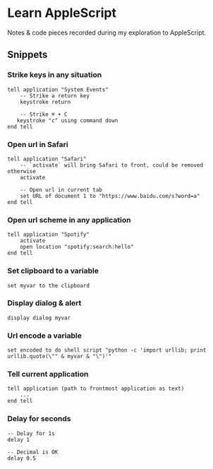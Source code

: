# Learn AppleScript

Notes & code pieces recorded during my exploration to AppleScript.


## Snippets


### Strike keys in any situation

```applescript
tell application "System Events"
    -- Strike a return key
    keystroke return

    -- Strike ⌘ + C
   keystroke "c" using command down
end tell
```

### Open url in Safari

```
tell application "Safari"
    -- `activate` will bring Safari to front, could be removed otherwise
    activate

    -- Open url in current tab
    set URL of document 1 to "https://www.baidu.com/s?word=a"
end tell
```

### Open url scheme in any application

```
tell application "Spotify"
    activate
    open location "spotify:search:hello"
end tell
```

### Set clipboard to a variable

```
set myvar to the clipboard
```

### Display dialog & alert

```
display dialog myvar
```

### Url encode a variable

```
set encoded to do shell script "python -c 'import urllib; print urllib.quote(\"" & myvar & "\")'"
```

### Tell current application

```
tell application (path to frontmost application as text)
    ...
end tell
```

### Delay for seconds

```
-- Delay for 1s
delay 1

-- Decimal is OK
delay 0.5
```
